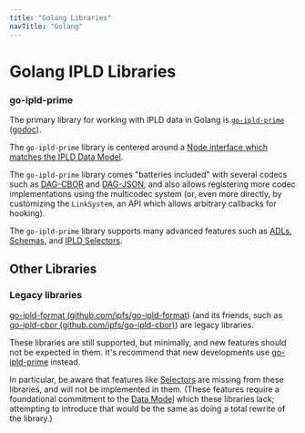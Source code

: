 ```yaml
---
title: "Golang Libraries"
navTitle: "Golang"
---
```


Golang IPLD Libraries
=====================

### go-ipld-prime

The primary library for working with IPLD data in Golang is [`go-ipld-prime`](https://github.com/ipld/go-ipld-prime)
([godoc](https://pkg.go.dev/github.com/ipld/go-ipld-prime)).

The `go-ipld-prime` library is centered around a [Node interface which matches the IPLD Data Model](/design/libraries/nodes-and-kinds/).

The `go-ipld-prime` library comes "batteries included" with several codecs such as
[DAG-CBOR](/docs/codecs/known/dag-cbor/) and [DAG-JSON](/docs/codecs/known/dag-json/),
and also allows registering more codec implementations using the multicodec system
(or, even more directly, by customizing the `LinkSystem`, an API which allows arbitrary callbacks for hooking).

The `go-ipld-prime` library supports many advanced features such as
[ADLs](/docs/advanced-data-layouts/),
[Schemas](/docs/schemas/),
and [IPLD Selectors](/glossary/#selectors).



Other Libraries
---------------

### Legacy libraries

[go-ipld-format (github.com/ipfs/go-ipld-format)](https://github.com/ipfs/go-ipld-format/)
(and its friends, such as [go-ipld-cbor (github.com/ipfs/go-ipld-cbor)](https://github.com/ipfs/go-ipld-cbor/))
are legacy libraries.

These libraries are still supported, but minimally, and new features should not be expected in them.
It's recommend that new developments use [go-ipld-prime](#go-ipld-prime) instead.

In particular, be aware that features like [Selectors](/glossary/#selectors) are missing from these libraries,
and will not be implemented in them.
(These features require a foundational commitment to the [Data Model](/glossary/#data-model) which these libraries lack;
attempting to introduce that would be the same as doing a total rewrite of the library.)
